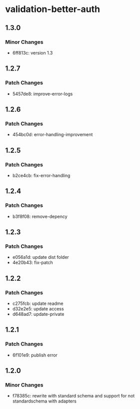 # validation-better-auth

## 1.3.0

### Minor Changes

- 6ff813c: version 1.3

## 1.2.7

### Patch Changes

- 5457de8: improve-error-logs

## 1.2.6

### Patch Changes

- 454bc0d: error-handling-improvement

## 1.2.5

### Patch Changes

- b2ce4cb: fix-error-handling

## 1.2.4

### Patch Changes

- b3f8f08: remove-depency

## 1.2.3

### Patch Changes

- e056a1d: update dist folder
- 4e20b43: fix-patch

## 1.2.2

### Patch Changes

- c275fcb: update readme
- d32e2e5: update access
- d648ad7: update-private

## 1.2.1

### Patch Changes

- 6f101e9: publish error

## 1.2.0

### Minor Changes

- f78385c: rewrite with standard schema and support for not standardschema with adapters
